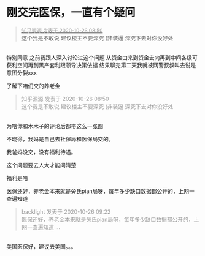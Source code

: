 # 刚交完医保，一直有个疑问


<div class="quote"><blockquote><font size="2"><a href="https://www.hostloc.com/forum.php?mod=redirect&amp;goto=findpost&amp;pid=9352319&amp;ptid=758442" target="_blank"><font color="#999999">知乎源源 发表于 2020-10-26 08:50</font></a></font><br />
这个我是不敢说 建议楼主不要深究 (非装逼 深究下去对你没好处</blockquote></div><br />
特别同意 之前我跟人深入讨论过这个问题 从资金由来到资金去向再到中间各级可获利空间再到黑产套利跟领导决策依据 结果聊完第二天我就被网警叔叔叫去说是意图分裂xxx

了解下咱们交的养老金

<div class="quote"><blockquote><font color="#999999">知乎源源 发表于 2020-10-26 08:50</font><br />
<font color="#999999">这个我是不敢说 建议楼主不要深究 (非装逼 深究下去对你没好处</font></blockquote></div><br />
为啥你和木木子的评论后都带这么一张图

不晓得，我妈是自己去社保局和医保局交的。<img src="static/image/smiley/yct/010.gif" smilieid="41" border="0" alt="" /><img id="aimg_QAlxk" onclick="zoom(this, this.src, 0, 0, 0)" class="zoom" src="https://cdn.jsdelivr.net/gh/hishis/forum-master/public/images/patch.gif" onmouseover="img_onmouseoverfunc(this)" onload="thumbImg(this)" border="0" alt="" />

我爸妈没交，没有福利待遇。<br />


这个问题要去人大才能问清楚<img id="aimg_CrnFB" onclick="zoom(this, this.src, 0, 0, 0)" class="zoom" src="https://cdn.jsdelivr.net/gh/hishis/forum-master/public/images/patch.gif" onmouseover="img_onmouseoverfunc(this)" onload="thumbImg(this)" border="0" alt="" />

福利是啥

医保还好，养老金本来就是旁氏pian局呀，每年多少缺口数据都公开的，上网一查遍知道<img src="static/image/smiley/default/lol.gif" smilieid="12" border="0" alt="" />

<div class="quote"><blockquote><font color="#999999">backlight 发表于 2020-10-26 09:22</font><br />
<font color="#999999">医保还好，养老金本来就是旁氏pian局呀，每年多少缺口数据都公开的，上网一查遍知道 ...</font></blockquote></div><br />
美国医保好，建议去美国。。。
